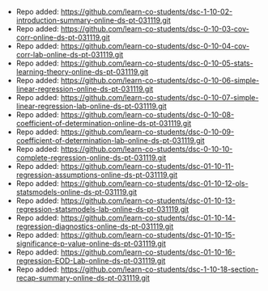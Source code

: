
- Repo added: https://github.com/learn-co-students/dsc-1-10-02-introduction-summary-online-ds-pt-031119.git
- Repo added: https://github.com/learn-co-students/dsc-0-10-03-cov-corr-online-ds-pt-031119.git
- Repo added: https://github.com/learn-co-students/dsc-0-10-04-cov-corr-lab-online-ds-pt-031119.git
- Repo added: https://github.com/learn-co-students/dsc-0-10-05-stats-learning-theory-online-ds-pt-031119.git
- Repo added: https://github.com/learn-co-students/dsc-0-10-06-simple-linear-regression-online-ds-pt-031119.git
- Repo added: https://github.com/learn-co-students/dsc-0-10-07-simple-linear-regression-lab-online-ds-pt-031119.git
- Repo added: https://github.com/learn-co-students/dsc-0-10-08-coefficient-of-determination-online-ds-pt-031119.git
- Repo added: https://github.com/learn-co-students/dsc-0-10-09-coefficient-of-determination-lab-online-ds-pt-031119.git
- Repo added: https://github.com/learn-co-students/dsc-0-10-10-complete-regression-online-ds-pt-031119.git
- Repo added: https://github.com/learn-co-students/dsc-01-10-11-regression-assumptions-online-ds-pt-031119.git
- Repo added: https://github.com/learn-co-students/dsc-01-10-12-ols-statsmodels-online-ds-pt-031119.git
- Repo added: https://github.com/learn-co-students/dsc-01-10-13-regression-statsmodels-lab-online-ds-pt-031119.git
- Repo added: https://github.com/learn-co-students/dsc-01-10-14-regression-diagnostics-online-ds-pt-031119.git
- Repo added: https://github.com/learn-co-students/dsc-01-10-15-significance-p-value-online-ds-pt-031119.git
- Repo added: https://github.com/learn-co-students/dsc-01-10-16-regression-EOD-Lab-online-ds-pt-031119.git
- Repo added: https://github.com/learn-co-students/dsc-1-10-18-section-recap-summary-online-ds-pt-031119.git